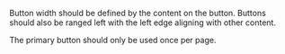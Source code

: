 <p>Button width should be defined by the content on the button. Buttons should also be ranged left with the left edge aligning with other content.</p>

<p>The primary button should only be used once per page.</p>
